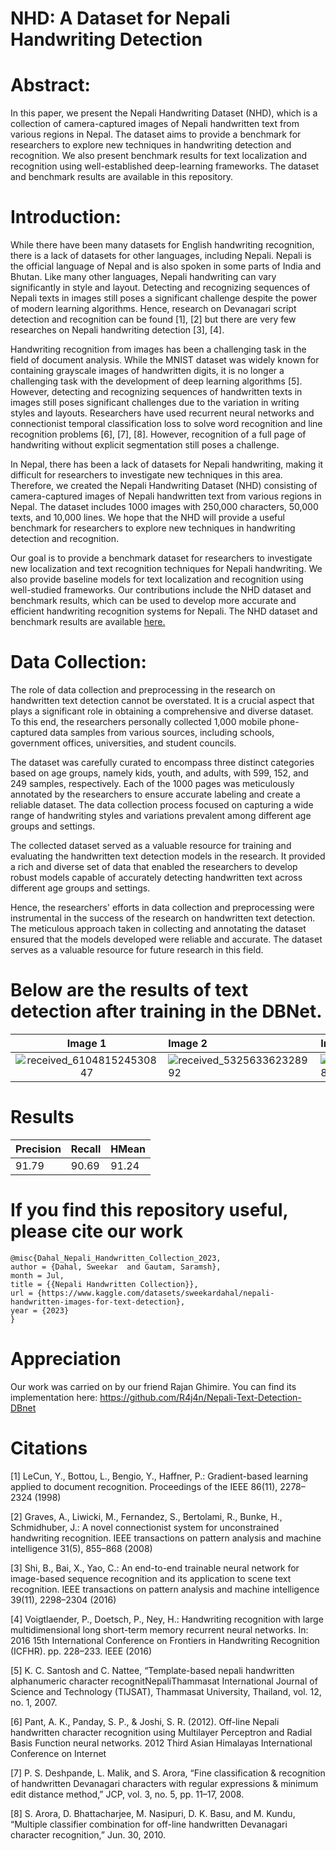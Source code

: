 #  NHD: A Dataset for Nepali Handwriting Detection

# Abstract: 

In this paper, we present the Nepali Handwriting Dataset (NHD), which is a collection of camera-captured images of Nepali handwritten text from various regions in Nepal. The dataset aims to provide a benchmark for researchers to explore new techniques in handwriting detection and recognition. We also present benchmark results for text localization and recognition using well-established deep-learning frameworks. The dataset and benchmark results are available in this repository. 

# Introduction:  

While there have been many datasets for English handwriting recognition, there is a lack of datasets for other languages, including Nepali. Nepali is the official language of Nepal and is also spoken in some parts of India and Bhutan. Like many other languages, Nepali handwriting can vary significantly in style and layout. Detecting and recognizing sequences of Nepali texts in images still poses a significant challenge despite the power of modern learning algorithms. Hence, research on Devanagari script detection and recognition can be found [1], [2] but there are very few researches on Nepali handwriting detection [3], [4].  

Handwriting recognition from images has been a challenging task in the field of document analysis. While the MNIST dataset was widely known for containing grayscale images of handwritten digits, it is no longer a challenging task with the development of deep learning algorithms [5]. However, detecting and recognizing sequences of handwritten texts in images still poses significant challenges due to the variation in writing styles and layouts. Researchers have used recurrent neural networks and connectionist temporal classification loss to solve word recognition and line recognition problems [6], [7], [8]. However, recognition of a full page of handwriting without explicit segmentation still poses a challenge. 

In Nepal, there has been a lack of datasets for Nepali handwriting, making it difficult for researchers to investigate new techniques in this area. Therefore, we created the Nepali Handwriting Dataset (NHD) consisting of camera-captured images of Nepali handwritten text from various regions in Nepal. The dataset includes 1000 images with 250,000 characters, 50,000 texts, and 10,000 lines. We hope that the NHD will provide a useful benchmark for researchers to explore new techniques in handwriting detection and recognition. 

Our goal is to provide a benchmark dataset for researchers to investigate new localization and text recognition techniques for Nepali handwriting. We also provide baseline models for text localization and recognition using well-studied frameworks. Our contributions include the NHD dataset and benchmark results, which can be used to develop more accurate and efficient handwriting recognition systems for Nepali. The NHD dataset and benchmark results are available [here.](https://www.kaggle.com/datasets/sweekardahal/nepali-handwritten-images-for-text-detection)

# Data Collection: 

The role of data collection and preprocessing in the research on handwritten text detection cannot be overstated. It is a crucial aspect that plays a significant role in obtaining a comprehensive and diverse dataset. To this end, the researchers personally collected 1,000 mobile phone-captured data samples from various sources, including schools, government offices, universities, and student councils. 

The dataset was carefully curated to encompass three distinct categories based on age groups, namely kids, youth, and adults, with 599, 152, and 249 samples, respectively. Each of the 1000 pages was meticulously annotated by the researchers to ensure accurate labeling and create a reliable dataset. The data collection process focused on capturing a wide range of handwriting styles and variations prevalent among different age groups and settings.  

The collected dataset served as a valuable resource for training and evaluating the handwritten text detection models in the research. It provided a rich and diverse set of data that enabled the researchers to develop robust models capable of accurately detecting handwritten text across different age groups and settings.  

Hence, the researchers' efforts in data collection and preprocessing were instrumental in the success of the research on handwritten text detection. The meticulous approach taken in collecting and annotating the dataset ensured that the models developed were reliable and accurate. The dataset serves as a valuable resource for future research in this field. 

# Below are the results of text detection after training in the DBNet.
Image 1             |  Image 2    |  Image 3
:-------------------------:|:------------------------|:--------------------
![received_610481524530847](https://github.com/dahalsweekar/Nepali-Handwritten-Dataset-Major-Collection/assets/99968233/e258c37d-7151-4262-840d-85439139197a)|![received_532563362328992](https://github.com/dahalsweekar/Nepali-Handwritten-Dataset-Major-Collection/assets/99968233/142e72e9-5e09-4609-828a-6722d66518be)|![received_966052277974189](https://github.com/dahalsweekar/Nepali-Handwritten-Dataset-Major-Collection/assets/99968233/1a5912e0-ea20-4ce8-a2ec-dc974748d504)

# Results
| Precision | Recall | HMean |
| ------------- | ------------- | ------------- |
|91.79|90.69|91.24|

# If you find this repository useful, please cite our work
```
@misc{Dahal_Nepali_Handwritten_Collection_2023,
author = {Dahal, Sweekar  and Gautam, Saramsh},
month = Jul,
title = {{Nepali Handwritten Collection}},
url = {https://www.kaggle.com/datasets/sweekardahal/nepali-handwritten-images-for-text-detection},
year = {2023}
}
```
# Appreciation
Our work was carried on by our friend Rajan Ghimire.
You can find its implementation here: https://github.com/R4j4n/Nepali-Text-Detection-DBnet

# Citations

[1] LeCun, Y., Bottou, L., Bengio, Y., Haffner, P.: Gradient-based learning applied to document recognition. Proceedings of the IEEE 86(11), 2278–2324 (1998) 

[2] Graves, A., Liwicki, M., Fernandez, S., Bertolami, R., Bunke, H., Schmidhuber, J.: A novel connectionist system for unconstrained handwriting recognition. IEEE transactions on pattern analysis and machine intelligence 31(5), 855–868 (2008) 

[3] Shi, B., Bai, X., Yao, C.: An end-to-end trainable neural network for image-based sequence recognition and its application to scene text recognition. IEEE transactions on pattern analysis and machine intelligence 39(11), 2298–2304 (2016) 

[4] Voigtlaender, P., Doetsch, P., Ney, H.: Handwriting recognition with large multidimensional long short-term memory recurrent neural networks. In: 2016 15th International Conference on Frontiers in Handwriting Recognition (ICFHR). pp. 228–233. IEEE (2016) 

[5] K. C. Santosh and C. Nattee, “Template-based nepali handwritten alphanumeric character recognitNepaliThammasat International Journal of Science and Technology (TIJSAT), Thammasat University, Thailand, vol. 12, no. 1, 2007. 

[6] Pant, A. K., Panday, S. P., & Joshi, S. R. (2012). Off-line Nepali handwritten character recognition using Multilayer Perceptron and Radial Basis Function neural networks. 2012 Third Asian Himalayas International Conference on Internet 

[7] P. S. Deshpande, L. Malik, and S. Arora, “Fine classification & recognition of handwritten Devanagari characters with regular expressions & minimum edit distance method,” JCP, vol. 3, no. 5, pp. 11–17, 2008. 

[8] S. Arora, D. Bhattacharjee, M. Nasipuri, D. K. Basu, and M. Kundu, “Multiple classifier combination for off-line handwritten Devanagari character recognition,” Jun. 30, 2010. 
